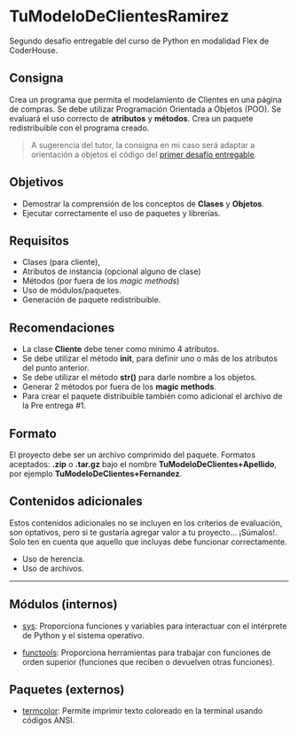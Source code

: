 # TuModeloDeClientesRamirez

Segundo desafío entregable del curso de Python en modalidad Flex de CoderHouse.

## Consigna

Crea un programa que permita el modelamiento de Clientes en una página de compras. Se debe utilizar Programación Orientada a Objetos (POO). Se evaluará el uso correcto de **atributos** y **métodos**. Crea un paquete redistribuible con el programa creado.

> A sugerencia del tutor, la consigna en mi caso será adaptar a orientación a objetos el código del [primer desafío entregable](https://github.com/ianshalaga/ArmaTuLogin-Ramirez).

## Objetivos

- Demostrar la comprensión de los conceptos de **Clases** y **Objetos**.
- Ejecutar correctamente el uso de paquetes y librerías.

## Requisitos

- Clases (para cliente),
- Atributos de instancia (opcional alguno de clase)
- Métodos (por fuera de los _magic methods_)
- Uso de módulos/paquetes.
- Generación de paquete redistribuible.

## Recomendaciones

- La clase **Cliente** debe tener como mínimo 4 atributos.
- Se debe utilizar el método **init**, para definir uno o más de los atributos del punto anterior.
- Se debe utilizar el método **str()** para darle nombre a los objetos.
- Generar 2 métodos por fuera de los **magic methods**.
- Para crear el paquete distribuible también como adicional el archivo de la Pre entrega #1.

## Formato

El proyecto debe ser un archivo comprimido del paquete. Formatos aceptados: **.zip** o **.tar.gz** bajo el nombre **TuModeloDeClientes+Apellido**, por ejemplo **TuModeloDeClientes+Fernandez**.

## Contenidos adicionales

Estos contenidos adicionales no se incluyen en los criterios de evaluación, son optativos, pero si te gustaría agregar valor a tu proyecto… ¡Súmalos!. Solo ten en cuenta que aquello que incluyas debe funcionar correctamente.

- Uso de herencia.
- Uso de archivos.

---

## Módulos (internos)

- [sys](https://docs.python.org/3/library/sys.html): Proporciona funciones y variables para interactuar con el intérprete de Python y el sistema operativo.

- [functools](https://docs.python.org/3/library/functools.html): Proporciona herramientas para trabajar con funciones de orden superior (funciones que reciben o devuelven otras funciones).

## Paquetes (externos)

- [termcolor](https://pypi.org/project/termcolor/): Permite imprimir texto coloreado en la terminal usando códigos ANSI.
